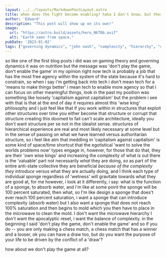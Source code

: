 ```yaml
---
layout: ../../layouts/MarkdownPostLayout.astro
title: when does the fight become enabling? haha I don't know, but these are my thoughts
author: 'Edward'
description: "This post will show up on its own!"
image: 
  url: "https://astro.build/assets/hero_NkT0b.avif"
  alt: "Earth seen from space."
pubDate: '2023-01-02'
tags: ["governing dynamics", "john nash", "complexity", "hierarchy", "corruption"]
---
```

so like one of the first blog posts i did was on gaming theory and governing dynamics it was on nutrition but the message was 'don't play the game, don't enable the game' in my opinion right now tech is probably a job that has the most free agency within the system of the state because it's hard to constrain, so when i say i'm getting back into tech i don't mean tech for a 'means to make things better' i mean tech to enable more agency so that i can focus on other meaningful things, look in the past my position was something like loosely 'capitalism against capitalism' but the problem i see with that is that at the end of day it requires almost this 'wise king' philosophy and i just feel like that if you work within in structures that exploit other structures over time you either become that structure or corrupt that structure creating this doomed to fail can't scale architecture, ideally you don't want structure per se not in the idealist sense. structures of hierarchical experience are real and most likely necessary at some level but in the sense of passing on what we have learned versus authoritarian structure, so i feel like atm that meddling in 'capitalism against capitalism' is some kind of space/time shortcut that the egotistical 'want to solve the worlds problems now' types engage in, however, for those that do that, they are their 'own wise kings' and increasing the complexity of what is out there is the 'valuable' part not necessarily _what_ they are doing, _so_ as part of the entire anti-state collective they are beneficial _because of the complexity they introduce_ versus what they are actually doing, and I think each type of individual sponge regardless of 'wetness' will gravitate towards what they are good at, for me however, i look at it differently, i say: what is the function of a sponge, to absorb water, and i'm like at some point the sponge will be 100 percent saturated, then what, so I'm like design a sponge that does't ever reach 100 percent saturation, i want a sponge that can introduce complexity (absorb water) but I also want a sponge that does not  reach 100% saturation and then begins to mold which you then have to place in the microwave to clean the mold. I don't want the microwave hierarchy I don't want the apocalyptic reset, i want the balance of complexity. in the beginning I said 'don't play the game, don't enable the game' and so if you do -- you are only making a chess match, a chess match that has a winner and a looser, ok you can have a draw too, but do you want the purpose of your life to be driven by the conflict of a 'draw'? 

how about we don't play the game at all?  